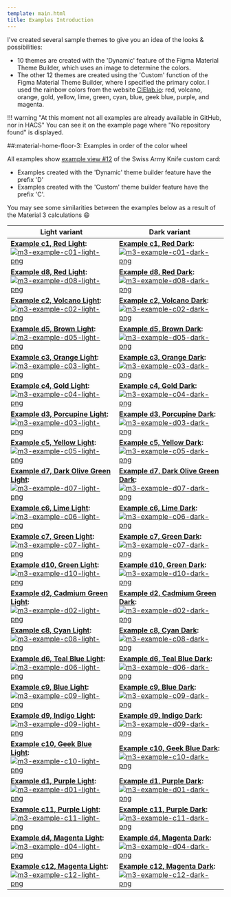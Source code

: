 ```yaml
---
template: main.html
title: Examples Introduction
---
```


I've created several sample themes to give you an idea of ​​the looks & possibilities:

- 10 themes are created with the 'Dynamic' feature of the Figma Material Theme Builder, which uses an image to determine the colors.
- The other 12 themes are created using the 'Custom' function of the Figma Material Theme Builder, where I specified the primary color. I used the rainbow colors from the website [CIElab.io][cielab-io-url]: red, volcano, orange, gold, yellow, lime, green, cyan, blue, geek blue, purple, and magenta.

<!--
<br><br>The 12 colors (excluding grey) from the CIELab site:
  # ![cielab-io-colors-png]
-->

!!! warning "At this moment not all examples are already available in GitHub, nor in HACS"
    You can see it on the example page where "No repository found" is displayed.

##:material-home-floor-3: Examples in order of the color wheel

All examples show [example view \#12][sak-example-12-url] of the Swiss Army Knife custom card:

- Examples created with the 'Dynamic' theme builder feature have the prefix 'D'
- Examples created with the 'Custom' theme builder feature have the prefix 'C'.

You may see some similarities between the examples below as a result of the Material 3 calculations :smile:

| **Light variant** | **Dark variant**|
| ------------ | ---------------- |
| **[Example c1, Red Light][example-c1-md]:** [![m3-example-c01-light-png]][example-c1-md] | **[Example c1, Red Dark][example-c1-md]:** [![m3-example-c01-dark-png]][example-c1-md] |
| **[Example d8, Red Light][example-d8-md]:** [![m3-example-d08-light-png]][example-d8-md] | **[Example d8, Red Dark][example-d8-md]:** [![m3-example-d08-dark-png]][example-d8-md] |
| **[Example c2, Volcano Light][example-c2-md]:** [![m3-example-c02-light-png]][example-c2-md] | **[Example c2, Volcano Dark][example-c2-md]:** [![m3-example-c02-dark-png]][example-c2-md] |
| **[Example d5, Brown Light][example-d5-md]:** [![m3-example-d05-light-png]][example-d5-md] | **[Example d5, Brown Dark][example-d5-md]:** [![m3-example-d05-dark-png]][example-d5-md] |
| **[Example c3, Orange Light][example-c3-md]:** [![m3-example-c03-light-png]][example-c3-md] | **[Example c3, Orange Dark][example-c3-md]:** [![m3-example-c03-dark-png]][example-c3-md]|
| **[Example c4, Gold Light][example-c4-md]:** [![m3-example-c04-light-png]][example-c4-md] | **[Example c4, Gold Dark][example-c4-md]:** [![m3-example-c04-dark-png]][example-c4-md] |
| **[Example d3, Porcupine Light][example-d3-md]:** [![m3-example-d03-light-png]][example-d3-md] | **[Example d3, Porcupine Dark][example-d3-md]:** [![m3-example-d03-dark-png]][example-d3-md] |
| **[Example c5, Yellow Light][example-c5-md]:** [![m3-example-c05-light-png]][example-c5-md] | **[Example c5, Yellow Dark][example-c5-md]:** [![m3-example-c05-dark-png]][example-c5-md] |
| **[Example d7, Dark Olive Green Light][example-d7-md]:** [![m3-example-d07-light-png]][example-d7-md] | **[Example d7, Dark Olive Green Dark][example-d7-md]:** [![m3-example-d07-dark-png]][example-d7-md] |
| **[Example c6, Lime Light][example-c6-md]:** [![m3-example-c06-light-png]][example-c6-md] | **[Example c6, Lime Dark][example-c6-md]:** [![m3-example-c06-dark-png]][example-c6-md] |
| **[Example c7, Green Light][example-c7-md]:** [![m3-example-c07-light-png]][example-c7-md] | **[Example c7, Green Dark][example-c7-md]:** [![m3-example-c07-dark-png]][example-c7-md] |
| **[Example d10, Green Light][example-d10-md]:** [![m3-example-d10-light-png]][example-d10-md] | **[Example d10, Green Dark][example-d10-md]:** [![m3-example-d10-dark-png]][example-d10-md] |
| **[Example d2, Cadmium Green Light][example-d2-md]:** [![m3-example-d02-light-png]][example-d2-md] | **[Example d2, Cadmium Green Dark][example-d2-md]:** [![m3-example-d02-dark-png]][example-d2-md] |
| **[Example c8, Cyan Light][example-c8-md]:** [![m3-example-c08-light-png]][example-c8-md] | **[Example c8, Cyan Dark][example-c8-md]:** [![m3-example-c08-dark-png]][example-c8-md] |
| **[Example d6, Teal Blue Light][example-d6-md]:** [![m3-example-d06-light-png]][example-d6-md] | **[Example d6, Teal Blue Dark][example-d6-md]:** [![m3-example-d06-dark-png]][example-d6-md] |
| **[Example c9, Blue Light][example-c9-md]:** [![m3-example-c09-light-png]][example-c9-md] | **[Example c9, Blue Dark][example-c9-md]:** [![m3-example-c09-dark-png]][example-c9-md] |
| **[Example d9, Indigo Light][example-d9-md]:** [![m3-example-d09-light-png]][example-d9-md] | **[Example d9, Indigo Dark][example-d9-md]:** [![m3-example-d09-dark-png]][example-d9-md] |
| **[Example c10, Geek Blue Light][example-c10-md]:** [![m3-example-c10-light-png]][example-c10-md] | **[Example c10, Geek Blue Dark][example-c10-md]:** [![m3-example-c10-dark-png]][example-c10-md] |
| **[Example d1, Purple Light][example-d1-md]:** [![m3-example-d01-light-png]][example-d1-md] | **[Example d1, Purple Dark][example-d1-md]:** [![m3-example-d01-dark-png]][example-d1-md] |
| **[Example c11, Purple Light][example-c11-md]:** [![m3-example-c11-light-png]][example-c11-md] | **[Example c11, Purple Dark][example-c11-md]:** [![m3-example-c11-dark-png]][example-c11-md] |
| **[Example d4, Magenta Light][example-d4-md]:** [![m3-example-d04-light-png]][example-d4-md] | **[Example d4, Magenta Dark][example-d4-md]:** [![m3-example-d04-dark-png]][example-d4-md] |
| **[Example c12, Magenta Light][example-c12-md]:** [![m3-example-c12-light-png]][example-c12-md] | **[Example c12, Magenta Dark][example-c12-md]:** [![m3-example-c12-dark-png]][example-c12-md] |


<!--- References to pictures... --->

[m3-example-d01-light-png]: ../assets/screenshots/m3-example-d01-light.png
[m3-example-d02-light-png]: ../assets/screenshots/m3-example-d02-light.png
[m3-example-d03-light-png]: ../assets/screenshots/m3-example-d03-light.png
[m3-example-d04-light-png]: ../assets/screenshots/m3-example-d04-light.png
[m3-example-d05-light-png]: ../assets/screenshots/m3-example-d05-light.png
[m3-example-d06-light-png]: ../assets/screenshots/m3-example-d06-light.png
[m3-example-d07-light-png]: ../assets/screenshots/m3-example-d07-light.png
[m3-example-d08-light-png]: ../assets/screenshots/m3-example-d08-light.png
[m3-example-d09-light-png]: ../assets/screenshots/m3-example-d09-light.png
[m3-example-d10-light-png]: ../assets/screenshots/m3-example-d10-light.png

[m3-example-d01-dark-png]: ../assets/screenshots/m3-example-d01-dark.png
[m3-example-d02-dark-png]: ../assets/screenshots/m3-example-d02-dark.png
[m3-example-d03-dark-png]: ../assets/screenshots/m3-example-d03-dark.png
[m3-example-d04-dark-png]: ../assets/screenshots/m3-example-d04-dark.png
[m3-example-d05-dark-png]: ../assets/screenshots/m3-example-d05-dark.png
[m3-example-d06-dark-png]: ../assets/screenshots/m3-example-d06-dark.png
[m3-example-d07-dark-png]: ../assets/screenshots/m3-example-d07-dark.png
[m3-example-d08-dark-png]: ../assets/screenshots/m3-example-d08-dark.png
[m3-example-d09-dark-png]: ../assets/screenshots/m3-example-d09-dark.png
[m3-example-d10-dark-png]: ../assets/screenshots/m3-example-d10-dark.png

[m3-example-c01-light-png]: ../assets/screenshots/m3-example-c01-light.png
[m3-example-c02-light-png]: ../assets/screenshots/m3-example-c02-light.png
[m3-example-c03-light-png]: ../assets/screenshots/m3-example-c03-light.png
[m3-example-c04-light-png]: ../assets/screenshots/m3-example-c04-light.png
[m3-example-c05-light-png]: ../assets/screenshots/m3-example-c05-light.png
[m3-example-c06-light-png]: ../assets/screenshots/m3-example-c06-light.png
[m3-example-c07-light-png]: ../assets/screenshots/m3-example-c07-light.png
[m3-example-c08-light-png]: ../assets/screenshots/m3-example-c08-light.png
[m3-example-c09-light-png]: ../assets/screenshots/m3-example-c09-light.png
[m3-example-c10-light-png]: ../assets/screenshots/m3-example-c10-light.png
[m3-example-c11-light-png]: ../assets/screenshots/m3-example-c11-light.png
[m3-example-c12-light-png]: ../assets/screenshots/m3-example-c12-light.png

[m3-example-c01-dark-png]: ../assets/screenshots/m3-example-c01-dark.png
[m3-example-c02-dark-png]: ../assets/screenshots/m3-example-c02-dark.png
[m3-example-c03-dark-png]: ../assets/screenshots/m3-example-c03-dark.png
[m3-example-c04-dark-png]: ../assets/screenshots/m3-example-c04-dark.png
[m3-example-c05-dark-png]: ../assets/screenshots/m3-example-c05-dark.png
[m3-example-c06-dark-png]: ../assets/screenshots/m3-example-c06-dark.png
[m3-example-c07-dark-png]: ../assets/screenshots/m3-example-c07-dark.png
[m3-example-c08-dark-png]: ../assets/screenshots/m3-example-c08-dark.png
[m3-example-c09-dark-png]: ../assets/screenshots/m3-example-c09-dark.png
[m3-example-c10-dark-png]: ../assets/screenshots/m3-example-c10-dark.png
[m3-example-c11-dark-png]: ../assets/screenshots/m3-example-c11-dark.png
[m3-example-c12-dark-png]: ../assets/screenshots/m3-example-c12-dark.png

[cielab-io-colors-png]: ../assets/screenshots/cielab-io-colors.png

<!--- References to internal links... --->

[example-d1-md]: ../examples/example-d1.md
[example-d2-md]: ../examples/example-d2.md
[example-d3-md]: ../examples/example-d3.md
[example-d4-md]: ../examples/example-d4.md
[example-d5-md]: ../examples/example-d5.md
[example-d6-md]: ../examples/example-d6.md
[example-d7-md]: ../examples/example-d7.md
[example-d8-md]: ../examples/example-d8.md
[example-d9-md]: ../examples/example-d9.md
[example-d10-md]: ../examples/example-d10.md

[example-c1-md]: ../examples/example-c1.md
[example-c2-md]: ../examples/example-c2.md
[example-c3-md]: ../examples/example-c3.md
[example-c4-md]: ../examples/example-c4.md
[example-c5-md]: ../examples/example-c5.md
[example-c6-md]: ../examples/example-c6.md
[example-c7-md]: ../examples/example-c7.md
[example-c8-md]: ../examples/example-c8.md
[example-c9-md]: ../examples/example-c9.md
[example-c10-md]: ../examples/example-c10.md
[example-c11-md]: ../examples/example-c11.md
[example-c12-md]: ../examples/example-c12.md

<!--- References to external links... --->

[sak-example-12-url]: https://swiss-army-knife.docs.amoebelabs.com/examples/example-12/
[cielab-io-url]: https://cielab.io